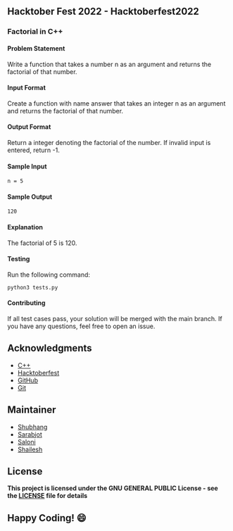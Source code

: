 ## Hacktober Fest 2022 - Hacktoberfest2022

### Factorial in C++

#### Problem Statement
Write a function that takes a number n as an argument and returns the factorial of that number.

#### Input Format
Create a function with name answer that takes an integer n as an argument and returns the factorial of that number.

#### Output Format
Return a integer denoting the factorial of the number. If invalid input is entered, return -1.

#### Sample Input
```
n = 5
```
#### Sample Output
```
120
```

#### Explanation
The factorial of 5 is 120.

#### Testing
Run the following command:
```
python3 tests.py
```

#### Contributing
If all test cases pass, your solution will be merged with the main branch. If you have any questions, feel free to open an issue.

## Acknowledgments
- [C++](http://cplusplus.org/)
- [Hacktoberfest](https://hacktoberfest.digitalocean.com/)
- [GitHub](https://github.com)
- [Git](https://git-scm.com/)

## Maintainer
- [Shubhang](https://github.com/Shubhang-2111)
- [Sarabjot](https://github.com/ricky-aufvaa)
- [Saloni](https://github.com/saloni1202)
- [Shailesh](https://github.com/ShaileshKumar007)

## License
**This project is licensed under the GNU GENERAL PUBLIC License - see the [LICENSE](../../LICENSE) file for details**

## Happy Coding! :smile:

